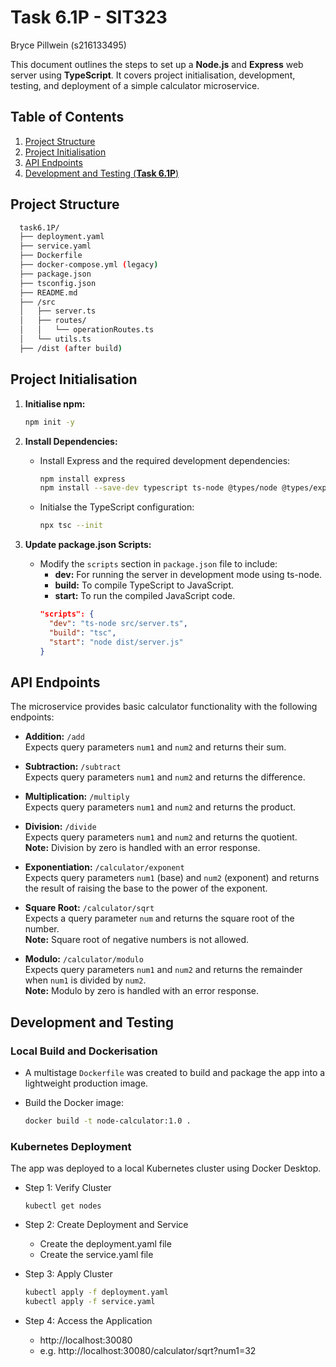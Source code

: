 # Task 6.1P - SIT323

Bryce Pillwein (s216133495)

This document outlines the steps to set up a **Node.js** and **Express** web server using **TypeScript**. It covers project initialisation, development, testing, and deployment of a simple calculator microservice.   


## Table of Contents

1. [Project Structure](#project-structure) 
2. [Project Initialisation](#project-initialisation)
3. [API Endpoints](#api-endpoints)
4. [Development and Testing (**Task 6.1P**)](#development-and-testing)


## Project Structure  
```sh
  task6.1P/
  ├── deployment.yaml
  ├── service.yaml
  ├── Dockerfile
  ├── docker-compose.yml (legacy)
  ├── package.json
  ├── tsconfig.json
  ├── README.md
  ├── /src
  │   ├── server.ts
  │   ├── routes/
  │   │   └── operationRoutes.ts
  │   └── utils.ts
  ├── /dist (after build)
```



## Project Initialisation

1. **Initialise npm:**
     ```sh
     npm init -y
     ```

2. **Install Dependencies:**
   - Install Express and the required development dependencies:
     ```sh
     npm install express  
     npm install --save-dev typescript ts-node @types/node @types/express
     ```
   - Initialse the TypeScript configuration:
     ```sh
     npx tsc --init
     ```

3. **Update package.json Scripts:**
   - Modify the `scripts` section in `package.json` file to include:
     - **dev:** For running the server in development mode using ts-node.
     - **build:** To compile TypeScript to JavaScript.
     - **start:** To run the compiled JavaScript code.
     ```json
     "scripts": {
       "dev": "ts-node src/server.ts",
       "build": "tsc",
       "start": "node dist/server.js"
     }
     ```





## API Endpoints

The microservice provides basic calculator functionality with the following endpoints:

- **Addition:** `/add`  
  Expects query parameters `num1` and `num2` and returns their sum.

- **Subtraction:** `/subtract`  
  Expects query parameters `num1` and `num2` and returns the difference.

- **Multiplication:** `/multiply`  
  Expects query parameters `num1` and `num2` and returns the product.

- **Division:** `/divide`  
  Expects query parameters `num1` and `num2` and returns the quotient.  
  **Note:** Division by zero is handled with an error response.

- **Exponentiation:** `/calculator/exponent`  
  Expects query parameters `num1` (base) and `num2` (exponent) and returns the result of raising the base to the power of the exponent.

- **Square Root:** `/calculator/sqrt`  
  Expects a query parameter `num` and returns the square root of the number.  
  **Note:** Square root of negative numbers is not allowed.

- **Modulo:** `/calculator/modulo`  
  Expects query parameters `num1` and `num2` and returns the remainder when `num1` is divided by `num2`.  
  **Note:** Modulo by zero is handled with an error response.





## Development and Testing

### Local Build and Dockerisation

- A multistage `Dockerfile` was created to build and package the app into a lightweight production image.

- Build the Docker image:
  ```sh
  docker build -t node-calculator:1.0 .
  ```

### Kubernetes Deployment
The app was deployed to a local Kubernetes cluster using Docker Desktop.

- Step 1: Verify Cluster  
  ```
  kubectl get nodes
  ```

- Step 2: Create Deployment and Service  
  - Create the deployment.yaml file  
  - Create the service.yaml file  

- Step 3: Apply Cluster   
  ```sh
  kubectl apply -f deployment.yaml
  kubectl apply -f service.yaml
  ```

- Step 4: Access the Application  
  - http://localhost:30080
  -  e.g. http://localhost:30080/calculator/sqrt?num1=32